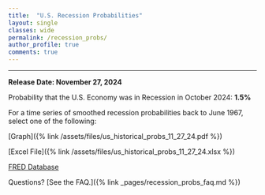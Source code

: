 ```yaml
---
title:  "U.S. Recession Probabilities"
layout: single
classes: wide
permalink: /recession_probs/
author_profile: true
comments: true
---
```


<HR>

<b>Release Date: November 27, 2024</b>

Probability that the U.S. Economy was in Recession in October 2024: **1.5%**


For a time series of smoothed recession probabilities back to June 1967, select one of the following: 

[Graph]({% link /assets/files/us_historical_probs_11_27_24.pdf %})

[Excel File]({% link /assets/files/us_historical_probs_11_27_24.xlsx %})

[FRED Database](https://fred.stlouisfed.org/series/RECPROUSM156N)

Questions? [See the FAQ.]({% link _pages/recession_probs_faq.md %})